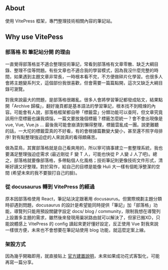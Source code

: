 ## About 
使用 VitePress 框架，專門整理技術相關內容的筆記站。

## Why use VitePess

### 部落格 和 筆記站分開 的理由
一直覺得部落格並不適合整理技術筆記，常看到部落格有文章零散、缺乏大綱目錄、整理不佳等問題。有些文章也不適合我的學習模式，因為我沒什麼完整的時間，如果遇到主題文章非常長，一時根本看不完，不方便做碎片化學習。也很多人會將主題變系列文，這個部份我很喜歡，但會需要一篇篇點開，這次又缺乏大綱目錄可瀏覽。  
  
對我來說最大的問題，是部落格很雜亂。很多人會將學習筆記都發成貼文，結果點開「Archive 歸檔」，翻好幾頁都是基本語法的學習筆記，根本找不到精煉的內容。可能會有人說，部落格框架都自帶「標籤雲」分類功能可以查阿，但文章究竟該用什麼標籤也讓我煩惱，一篇文要放幾個標籤？標籤怎麼統一？會不會出現像是 vue, Vue, Vue.js ... 最後我可能會崩潰到懶得整理，標籤雲亂成一團。說更難聽的話，一大坨的標籤雲真的不好看，有的會根據篇數變大變小，甚至還不照字母排序! 對有點整理強迫症的人來說真的看得頗痛苦。

做為菜鳥，其實部落格就是自己看爽用的，所以寧可搞事建立一套整理系統，我也要滿足整理強迫症需求 (最近剛從 F 變 T 人，可能也快從 P 人變 J 人了吧)。總之，部落格就要像部落格，多帶點個人化風格；技術筆記則更像技術文件形式，清晰好讀又好整理。對於寫作，給自己的目標是能像 Huli 大一樣有個乾淨整潔的空間 (希望未來的我不要狠打自己的臉)。

### 從 docusaurus 轉到 VitePress 的經過
原本因部落格使用 React，筆記站決定跟著用 docusaurus。但實際規劃主題分類時卻遇到問題，docusaurus 的設計是希望能同時提供「筆記」加「部落格」功能，導覽列只能用預設關鍵字設定 docs/ blog / community，限制我想在導覽列上設置多主題的需求，雖然後來發現用巢狀路由就可以解決了，但家已搬XD，只能說體感上 VitePress 的 config 讀起來更好懂好設定，反正使用 Vue 對我來說一樣很方便，未來也不會想要在筆記站使用 blog 功能，就這麼定案上線。

### 架設方式
因為幾乎開箱即用，就直接貼上 [官方建置說明](https://vitepress.dev/guide/getting-started)，未來如果成功花式客製化，可能再寫一篇分享。 
